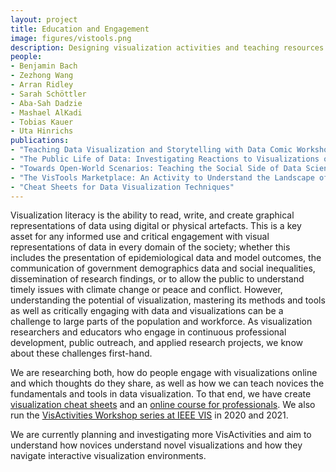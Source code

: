 ```yaml
---
layout: project
title: Education and Engagement
image: figures/vistools.png
description: Designing visualization activities and teaching resources for education with visualization. [vistools.net](http://vistools.net)
people:
- Benjamin Bach
- Zezhong Wang
- Arran Ridley
- Sarah Schöttler
- Aba-Sah Dadzie
- Mashael AlKadi
- Tobias Kauer
- Uta Hinrichs
publications:
- "Teaching Data Visualization and Storytelling with Data Comic Workshops"
- "The Public Life of Data: Investigating Reactions to Visualizations on Reddit"
- "Towards Open-World Scenarios: Teaching the Social Side of Data Science"
- "The VisTools Marketplace: An Activity to Understand the Landscape of Visualisation Tools"
- "Cheat Sheets for Data Visualization Techniques"
---
```


Visualization literacy is the ability to read, write, and create graphical representations of data using digital or physical artefacts. This is a key asset for any informed use and critical engagement with visual representations of data in every domain of the society; whether this includes the presentation of epidemiological data and model outcomes, the communication of government demographics data and social inequalities, dissemination of research findings, or to allow the public to understand timely issues with climate change or peace and conflict. However, understanding the potential of visualization, mastering its methods and tools as well as critically engaging with data and visualizations can be a challenge to large parts of the population and workforce. As visualization researchers and educators who engage in continuous professional development, public outreach, and applied research projects, we know about these challenges first-hand. 

We are researching both, how do people engage with visualizations online and which thoughts do they share, as well as how we can teach novices the fundamentals and tools in data visualization. To that end, we have create [visualization cheat sheets](https://visualizationcheatsheets.github.io) and an [online course for professionals](https://visualinteractivedata.github.io/vishubprojects/professionals_course.html). We also run the [VisActivities Workshop series at IEEE VIS](https://visactivities.github.io/) in 2020 and 2021. 

We are currently planning and investigating more VisActivities and aim to understand how novices understand novel visualizations and how they navigate interactive visualization environments. 

